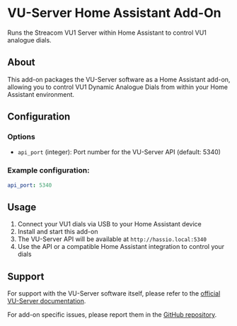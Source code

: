 # VU-Server Home Assistant Add-On

Runs the Streacom VU1 Server within Home Assistant to control VU1 analogue dials.

## About

This add-on packages the VU-Server software as a Home Assistant add-on, allowing you to control VU1 Dynamic Analogue Dials from within your Home Assistant environment.

## Configuration

### Options

- `api_port` (integer): Port number for the VU-Server API (default: 5340)

### Example configuration:

```yaml
api_port: 5340
```

## Usage

1. Connect your VU1 dials via USB to your Home Assistant device
2. Install and start this add-on
3. The VU-Server API will be available at `http://hassio.local:5340`
4. Use the API or a compatible Home Assistant integration to control your dials

## Support

For support with the VU-Server software itself, please refer to the [official VU-Server documentation](https://github.com/streacom/vu-server).

For add-on specific issues, please report them in the [GitHub repository](https://github.com/leoherzog/home-assistant-vu1-server).